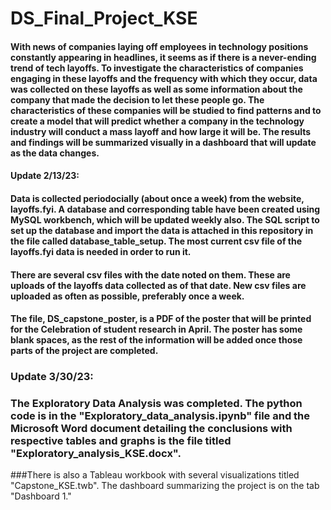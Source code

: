# DS_Final_Project_KSE

#### With news of companies laying off employees in technology positions constantly appearing in headlines, it seems as if there is a never-ending trend of tech layoffs. To investigate the characteristics of companies engaging in these layoffs and the frequency with which they occur, data was collected on these layoffs as well as some information about the company that made the decision to let these people go. The characteristics of these companies will be studied to find patterns and to create a model that will predict whether a company in the technology industry will conduct a mass layoff and how large it will be. The results and findings will be summarized visually in a dashboard that will update as the data changes. 

#### Update 2/13/23:

#### Data is collected periodocially (about once a week) from the website, layoffs.fyi. A database and corresponding table have been created using MySQL workbench, which will be updated weekly also. The SQL script to set up the database and import the data is attached in this repository in the file called database_table_setup. The most current csv file of the layoffs.fyi data is needed in order to run it. 

#### There are several csv files with the date noted on them. These are uploads of the layoffs data collected as of that date. New csv files are uploaded as often as possible, preferably once a week. 

#### The file, DS_capstone_poster, is a PDF of the poster that will be printed for the Celebration of student research in April. The poster has some blank spaces, as the rest of the information will be added once those parts of the project are completed. 

### Update 3/30/23:

### The Exploratory Data Analysis was completed. The python code is in the "Exploratory_data_analysis.ipynb" file and the Microsoft Word document detailing the conclusions with respective tables and graphs is the file titled "Exploratory_analysis_KSE.docx". 

###There is also a Tableau workbook with several visualizations titled "Capstone_KSE.twb". The dashboard summarizing the project is on the tab "Dashboard 1." 
